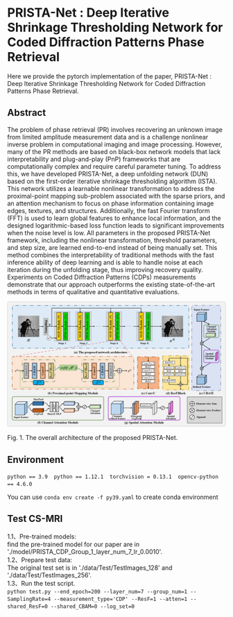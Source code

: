 # PRISTA-Net : Deep Iterative Shrinkage Thresholding Network for Coded Diffraction Patterns Phase Retrieval

Here we provide the pytorch implementation of the paper, PRISTA-Net : Deep Iterative Shrinkage Thresholding Network for Coded Diffraction Patterns Phase Retrieval.

## Abstract

The problem of phase retrieval (PR) involves recovering an unknown image from limited amplitude measurement data and is a challenge nonlinear inverse problem in computational imaging and image processing. However, many of the PR methods are based on black-box network models that lack interpretability and plug-and-play (PnP) frameworks that are computationally complex and require careful parameter tuning. To address this, we have developed PRISTA-Net, a deep unfolding network (DUN) based on the first-order iterative shrinkage thresholding algorithm (ISTA). This network utilizes a learnable nonlinear transformation to address the proximal-point mapping sub-problem associated with the sparse priors, and an attention mechanism to focus on phase information containing image edges, textures, and structures. Additionally, the fast Fourier transform (FFT) is used to learn global features to enhance local information, and the designed logarithmic-based loss function leads to significant improvements when the noise level is low. All parameters in the proposed PRISTA-Net framework, including the nonlinear transformation, threshold parameters, and step size, are learned end-to-end instead of being manually set. This method combines the interpretability of traditional methods with the fast inference ability of deep learning and is able to handle noise at each iteration during the unfolding stage, thus improving recovery quality. Experiments on Coded Diffraction Patterns (CDPs) measurements demonstrate that our approach outperforms the existing state-of-the-art methods in terms of qualitative and quantitative evaluations.

![The overall architecture of the proposed PRISTA-Net.](/PRISTA-Net_frame_v1.png)

Fig. 1. The overall architecture of the proposed PRISTA-Net.

## Environment

`python == 3.9  python == 1.12.1  torchvision = 0.13.1  opencv-python == 4.6.0  `

You can use `conda env create -f py39.yaml` to create conda environment

## Test CS-MRI

1.1、Pre-trained models:  
find the pre-trained model for our paper are in './model/PRISTA_CDP_Group_1_layer_num_7_lr_0.0010'.  
1.2、Prepare test data:  
The original test set is in './data/Test/TestImages_128' and './data/Test/TestImages_256'.  
1.3、Run the test script.  
`python test.py --end_epoch=200 --layer_num=7 --group_num=1 --SamplingRate=4 --measurement_type='CDP' --ResF=1 --atten=1 --shared_ResF=0 --shared_CBAM=0 --log_set=0 `
